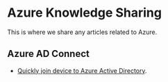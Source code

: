 # Azure Knowledge Sharing
This is where we share any articles related to Azure.

## Azure AD Connect

- [Quickly join device to Azure Active Directory](https://github.com/ted820525/Azure_Knowledge_Blog/blob/main/Quickly%20join%20device%20to%20Hybrid%20Azure%20AD.md).
